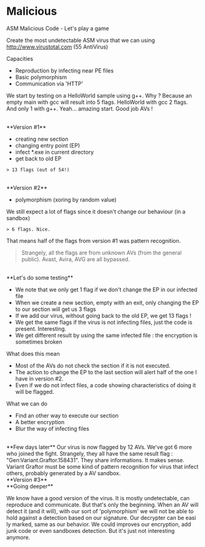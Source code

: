 Malicious
=========

ASM Malicious Code - Let's play a game

Create the most undetectable ASM virus that we can using http://www.virustotal.com (55 AntiVirus)

Capacities
* Reproduction by infecting near PE files
* Basic polymorphism
* Communication via 'HTTP'

We start by testing on a HelloWorld sample using g++.
Why ? Because an empty main with gcc will result into 5 flags. HelloWorld with gcc 2 flags. 
And only 1 with g++. Yeah... amazing start. Good job AVs !

<br>
**Version #1**

* creating new section
* changing entry point (EP)
* infect \*.exe in current directory
* get back to old EP

`> 13 flags (out of 54!)`


<br>
**Version #2**

* polymorphism (xoring by random value)

We still expect a lot of flags since it doesn't change our behaviour (in a sandbox)

`> 6 flags. Nice.`

That means half of the flags from version #1 was pattern recognition.
> Strangely, all the flags are from unknown AVs (from the general public). Avast, Avira, AVG are all bypassed.

<br>
**Let's do some testing**

* We note that we only get 1 flag if we don't change the EP in our infected file
* When we create a new section, empty with an exit, only changing the EP to our section
will get us 3 flags
* If we add our virus, without going back to the old EP, we get 13 flags !
* We get the same flags if the virus is not infecting files, just the code is present. Interesting.
* We get different result by using the same infected file : the encryption is sometimes broken

What does this mean
* Most of the AVs do not check the section if it is not executed.
* The action to change the EP to the last section will alert half of the one I have in version #2.
* Even if we do not infect files, a code showing characteristics of doing it will be flagged.

What we can do
* Find an other way to execute our section
* A better encryption
* Blur the way of infecting files

<br>
**Few days later**
Our virus is now flagged by 12 AVs. We've got 6 more who joined the fight. Strangely, 
they all have the same result flag : "Gen:Variant.Graftor.158431". They share informations. 
It makes sense. Variant Graftor must be some kind of pattern recognition for 
virus that infect others, probably generated by a AV sandbox.

<br>
**Version #3**

<br>
**Going deeper**

We know have a good version of the virus. It is mostly undetectable, can reproduce and communicate.
But that's only the beginning. When an AV will detect it (and it will), with our sort of 'polymorphism' we will not be able to hold against a detection based on our signature. Our decrypter can be easi
ly marked, same as our behavior. We could improves our encryption, add junk code or even sandboxes 
detection. But it's just not interesting anymore.
